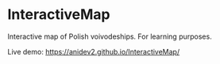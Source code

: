 # InteractiveMap
Interactive map of Polish voivodeships. For learning purposes.

Live demo: https://anidev2.github.io/InteractiveMap/
